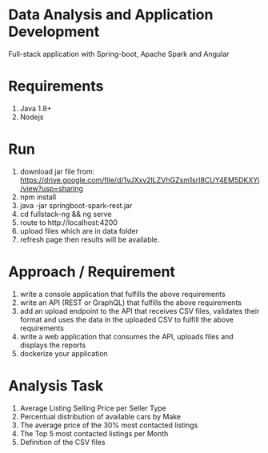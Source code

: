 # Data Analysis and Application Development
Full-stack application with Spring-boot, Apache Spark and Angular

# Requirements
1. Java 1.8+
2. Nodejs

# Run
1. download jar file from: https://drive.google.com/file/d/1vJXxv2ILZVhGZsm1srI8CUY4EM5DKXYi/view?usp=sharing
2. npm install
3. java -jar springboot-spark-rest.jar
4. cd fullstack-ng && ng serve
5. route to http://localhost:4200
6. upload files which are in data folder
7. refresh page then results will be available.

# Approach / Requirement

1. write a console application that fulfills the above requirements
2. write an API (REST or GraphQL) that fulfills the above requirements
3. add an upload endpoint to the API that receives CSV files, validates their format and uses the data
in the uploaded CSV to fulfill the above requirements
4. write a web application that consumes the API, uploads files and displays the reports
5. dockerize your application

# Analysis Task
1. Average Listing Selling Price per Seller Type
2. Percentual distribution of available cars by Make
3. The average price of the 30% most contacted listings
4. The Top 5 most contacted listings per Month
5. Definition of the CSV files

